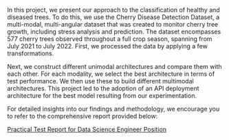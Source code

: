 In this project, we present our approach to the classification of healthy and diseased trees. To do this, we use the Cherry Disease Detection Dataset, a multi-modal, multi-angular dataset that was created to monitor cherry tree growth, including stress analysis and prediction. The dataset encompasses 577 cherry trees observed throughout a full crop season, spanning from July 2021 to July 2022. First, we processed the data by applying a few transformations.

Next, we construct different unimodal architectures and compare them with each other. For each modality, we select the best architecture in terms of test performance. We then use these to build different multimodal architectures. This project led to the adoption of an API deployment architecture for the best model resulting from our experimentation.

For detailed insights into our findings and methodology, we encourage you to refer to the comprehensive report provided below:

[Practical Test Report for Data Science Engineer Position](https://github.com/pierjosvins/Data-Science-Engineer-Practical-Test/blob/main/Report-Data-Science-Engineer-Practical-Test.pdf)
